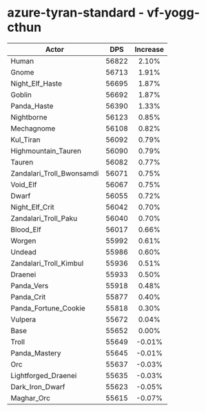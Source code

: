 # azure-tyran-standard - vf-yogg-cthun
| Actor | DPS | Increase |
|---|:---:|:---:|
|Human|56822|2.10%|
|Gnome|56713|1.91%|
|Night_Elf_Haste|56695|1.87%|
|Goblin|56692|1.87%|
|Panda_Haste|56390|1.33%|
|Nightborne|56123|0.85%|
|Mechagnome|56108|0.82%|
|Kul_Tiran|56092|0.79%|
|Highmountain_Tauren|56090|0.79%|
|Tauren|56082|0.77%|
|Zandalari_Troll_Bwonsamdi|56071|0.75%|
|Void_Elf|56067|0.75%|
|Dwarf|56055|0.72%|
|Night_Elf_Crit|56042|0.70%|
|Zandalari_Troll_Paku|56040|0.70%|
|Blood_Elf|56017|0.66%|
|Worgen|55992|0.61%|
|Undead|55986|0.60%|
|Zandalari_Troll_Kimbul|55936|0.51%|
|Draenei|55933|0.50%|
|Panda_Vers|55918|0.48%|
|Panda_Crit|55877|0.40%|
|Panda_Fortune_Cookie|55818|0.30%|
|Vulpera|55672|0.04%|
|Base|55652|0.00%|
|Troll|55649|-0.01%|
|Panda_Mastery|55645|-0.01%|
|Orc|55637|-0.03%|
|Lightforged_Draenei|55635|-0.03%|
|Dark_Iron_Dwarf|55623|-0.05%|
|Maghar_Orc|55615|-0.07%|
